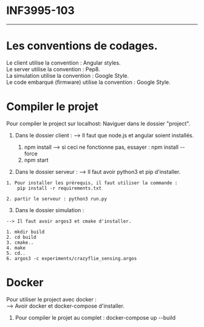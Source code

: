 # INF3995-103
---------------------------------------------------------------------------------------------------


# Les conventions de codages.

Le client utilise la convention : Angular styles.  
Le server utilise la convention : Pep8.   
La simulation utilise la convention : Google Style.  
Le code embarqué (firmware) utilise la convention : Google Style.  



# Compiler le projet

Pour compiler le project sur localhost: 
 Naviguer dans le dossier "project".

 1) Dans le dossier client :
 	--> Il faut que node.js et angular soient installés.
 	
 	1. npm install
 	   --> si ceci ne fonctionne pas, essayer : npm install --force
 	2. npm start 
 	
  2) Dans le dossier serveur :
    --> Il faut avoir python3 et pip d'installer.
         
  	1. Pour installer les prérequis, il faut utiliser la commande : 
  		pip install -r requirements.txt
  		
  	2. partir le serveur : python3 run.py
  	
  3) Dans le dossier simulation :
  
  	--> Il faut avoir argos3 et cmake d'installer.
  	
  	1. mkdir build
  	2. cd build
  	3. cmake..
  	4. make
  	5. cd.. 
  	6. argos3 -c experiments/crazyflie_sensing.argos 



# Docker
Pour utiliser le project avec docker :  
 --> Avoir docker et docker-compose d'installer.  
   1) Pour compiler le projet au complet : 
	  docker-compose up --build

